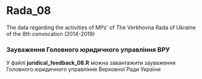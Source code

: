 # Rada_08
The data regarding the activities of MPs' of The Verkhovna Rada of Ukraine of the 8th convocation (2014-2019)

### Зауваження Головного юридичного управління ВРУ
У файлі **juridical_feedback_08.R** можна завантажити зауваження Головного юридичного управління Верховної Ради України
